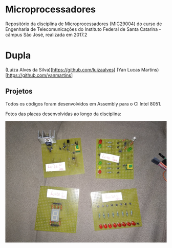 # Microprocessadores

Repositório da disciplina de Microprocessadores (MIC29004) do curso de Engenharia de Telecomunicações do Instituto Federal de Santa Catarina - câmpus São José, realizada em 2017.2

# Dupla

(Luiza Alves da Silva)[https://github.com/luizaalves]
(Yan Lucas Martins)[https://github.com/yanmartins]

## Projetos

Todos os códigos foram desenvolvidos em Assembly para o CI Intel 8051.

Fotos das placas desenvolvidas ao longo da disciplina:

![placas](placas_mic.jpg)
